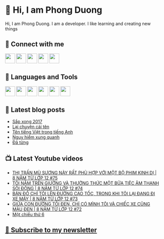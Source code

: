 # 👋 Hi, I am Phong Duong

Hi, I am Phong Duong. I am a developer. I like learning and creating new things

## 🔗 Connect with me
[<img height="32" width="32" src="https://cdn.jsdelivr.net/npm/simple-icons@v3/icons/youtube.svg" />](https://www.youtube.com/channel/UCXykqt3V2-9bYXKWZRcH0rA)
[<img height="32" width="32" src="https://cdn.jsdelivr.net/npm/simple-icons@v3/icons/instagram.svg" />](https://www.instagram.com/phongduonglh)
[<img height="32" width="32" src="https://cdn.jsdelivr.net/npm/simple-icons@v3/icons/twitter.svg" />](https://twitter.com/phongduonglh)
[<img height="32" width="32" src="https://cdn.jsdelivr.net/npm/simple-icons@v3/icons/facebook.svg" />](https://www.facebook.com/phongduonglh)
[<img height="32" width="32" src="https://cdn.jsdelivr.net/npm/simple-icons@v3/icons/linkedin.svg" />](https://www.linkedin.com/in/phongduonglh)

## 🧰 Languages and Tools

[<img height="32" width="32" src="https://cdn.jsdelivr.net/npm/simple-icons@v3/icons/javascript.svg" />](javascript)
[<img height="32" width="32" src="https://cdn.jsdelivr.net/npm/simple-icons@v3/icons/html5.svg" />](html5)
[<img height="32" width="32" src="https://cdn.jsdelivr.net/npm/simple-icons@v3/icons/css3.svg" />](css3)
[<img height="32" width="32" src="https://cdn.jsdelivr.net/npm/simple-icons@v3/icons/node-dot-js.svg" />](nodejs)
[<img height="32" width="32" src="https://cdn.jsdelivr.net/npm/simple-icons@v3/icons/react.svg" />](react)
[<img height="32" width="32" src="https://cdn.jsdelivr.net/npm/simple-icons@v3/icons/vue-dot-js.svg" />](vue)

## 📝 Latest blog posts

<!-- BLOG-POST-LIST:START -->
- [Sắp xong 2017](https://phongduong.dev/blog/2021/07/sap-xong-2017/)
- [Lại chuyện cái tên](https://phongduong.dev/blog/2021/07/lai-chuyen-cai-ten/)
- [Tên tiếng Việt trong tiếng Anh](https://phongduong.dev/blog/2021/07/ten-tieng-viet-trong-tieng-anh/)
- [Nguy hiểm xung quanh](https://phongduong.dev/blog/2021/07/nguy-hiem-xung-quanh/)
- [Đã từng](https://phongduong.dev/blog/2021/07/da-tung/)
<!-- BLOG-POST-LIST:END -->

## 📺 Latest Youtube videos

<!-- YOUTUBE-VIDEO-LIST:START -->
- [THỊ TRẤN MÙ SƯƠNG NÀY RẤT PHÙ HỢP VỚI MỘT BỘ PHIM KINH DỊ | 8 NĂM TỪ LỚP 12 #75](https://www.youtube.com/watch?v=85TJJdNGiGw)
- [TÔI NẰM TRÊN GIƯỜNG VÀ THƯỞNG THỨC MỘT BỮA TIỆC ÂM THANH SỘI ĐỘNG | 8 NĂM TỪ LỚP 12 #74](https://www.youtube.com/watch?v=IJg3UwBnr3M)
- [BẢN ĐỒ CHỈ TÔI LÊN ĐƯỜNG CAO TỐC, TRONG KHI TÔI LẠI ĐANG ĐI XE MÁY | 8 NĂM TỪ LỚP 12 #73](https://www.youtube.com/watch?v=K2PwZzQtSXk)
- [GIỮA CON ĐƯỜNG TỐI ĐEN, CHỈ CÓ MÌNH TÔI VÀ CHIẾC XE CŨNG MÀU ĐEN | 8 NĂM TỪ LỚP 12 #72](https://www.youtube.com/watch?v=Frt40BcFT6I)
- [Một chiều thứ 6](https://www.youtube.com/watch?v=NQ2Sryk4zHw)
<!-- YOUTUBE-VIDEO-LIST:END -->

## [💌 Subscribe to my newsletter](https://koogio.substack.com/)
